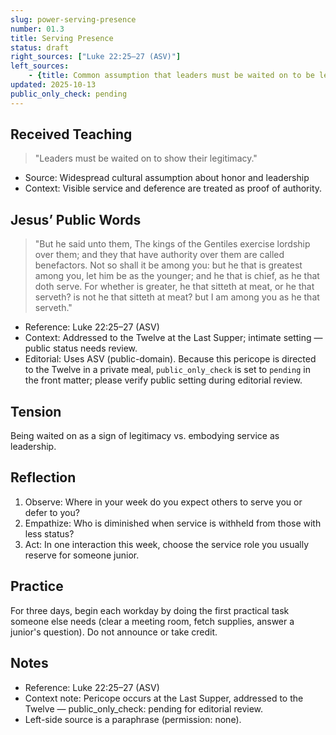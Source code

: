 ```yaml
---
slug: power-serving-presence
number: 01.3
title: Serving Presence
status: draft
right_sources: ["Luke 22:25–27 (ASV)"]
left_sources:
	- {title: Common assumption that leaders must be waited on to be legitimate, type: paraphrase, permission: none}
updated: 2025-10-13
public_only_check: pending
---
```


## Received Teaching
> "Leaders must be waited on to show their legitimacy."
- Source: Widespread cultural assumption about honor and leadership
- Context: Visible service and deference are treated as proof of authority.

## Jesus’ Public Words
> "But he said unto them, The kings of the Gentiles exercise lordship over them; and they that have authority over them are called benefactors. Not so shall it be among you: but he that is greatest among you, let him be as the younger; and he that is chief, as he that doth serve. For whether is greater, he that sitteth at meat, or he that serveth? is not he that sitteth at meat? but I am among you as he that serveth."
- Reference: Luke 22:25–27 (ASV)
- Context: Addressed to the Twelve at the Last Supper; intimate setting — public status needs review.
- Editorial: Uses ASV (public-domain). Because this pericope is directed to the Twelve in a private meal, `public_only_check` is set to `pending` in the front matter; please verify public setting during editorial review.

## Tension
Being waited on as a sign of legitimacy vs. embodying service as leadership.

## Reflection
1. Observe: Where in your week do you expect others to serve you or defer to you?
2. Empathize: Who is diminished when service is withheld from those with less status?
3. Act: In one interaction this week, choose the service role you usually reserve for someone junior.

## Practice
For three days, begin each workday by doing the first practical task someone else needs (clear a meeting room, fetch supplies, answer a junior's question). Do not announce or take credit.

## Notes
- Reference: Luke 22:25–27 (ASV)
- Context note: Pericope occurs at the Last Supper, addressed to the Twelve — public_only_check: pending for editorial review.
- Left-side source is a paraphrase (permission: none).
